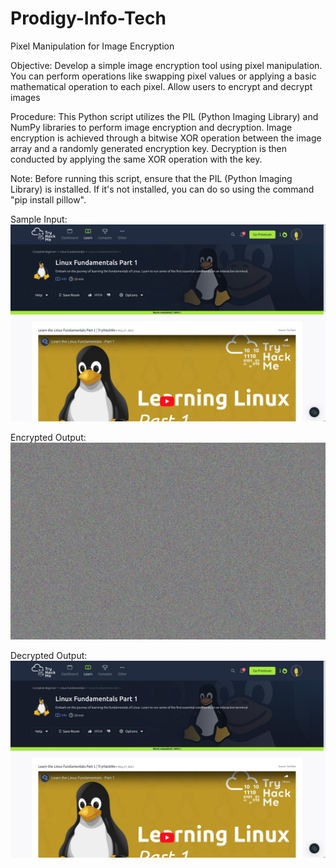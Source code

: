 # Prodigy-Info-Tech

Pixel Manipulation for Image Encryption

Objective:
Develop a simple image encryption tool using pixel manipulation. 
You can perform operations like swapping pixel values or applying a basic mathematical operation to each pixel. Allow users to encrypt and decrypt images

Procedure:
This Python script utilizes the PIL (Python Imaging Library) and NumPy libraries to perform image encryption and decryption. 
Image encryption is achieved through a bitwise XOR operation between the image array and a randomly generated encryption key. 
Decryption is then conducted by applying the same XOR operation with the key.

Note: Before running this script, ensure that the PIL (Python Imaging Library) is installed. If it's not installed, you can do so using the command "pip install pillow".

Sample Input:
![alt](https://github.com/Peris034/Prodigy-InfoTech/blob/main/Prodigy_CS_02/sample_input.jpg)

Encrypted Output:
![alt](https://github.com/Peris034/Prodigy-InfoTech/blob/main/Prodigy_CS_02/encrypted_output.jpg)

Decrypted Output:
![alt](https://github.com/Peris034/Prodigy-InfoTech/blob/main/Prodigy_CS_02/decrypted_output.jpg)
